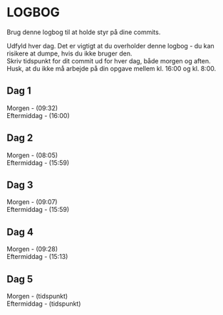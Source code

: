 # LOGBOG

Brug denne logbog til at holde styr på dine commits.

Udfyld hver dag. Det er vigtigt at du overholder denne logbog - du kan risikere at dumpe, hvis du ikke bruger den.  
Skriv tidspunkt for dit commit ud for hver dag, både morgen og aften.  
Husk, at du ikke må arbejde på din opgave mellem kl. 16:00 og kl. 8:00.

## Dag 1

Morgen - (09:32)  
Eftermiddag - (16:00)

## Dag 2

Morgen - (08:05)  
Eftermiddag - (15:59)

## Dag 3

Morgen - (09:07)  
Eftermiddag - (15:59)

## Dag 4

Morgen - (09:28)  
Eftermiddag - (15:13)

## Dag 5

Morgen - (tidspunkt)  
Eftermiddag - (tidspunkt)
